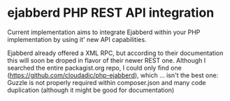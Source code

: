 # ejabberd PHP REST API integration

Current implementation aims to integrate Ejabberd within your PHP implementation by using it' new API capabilities.  

Ejabberd already offered a XML RPC, but according to their documentation this will soon be droped in flavor of their newer REST one. Although I searched the entire packagist.org repo, I could only find one (https://github.com/cloudadic/php-ejabberd), which ... isn't the best one: Guzzle is not properly required within composer.json and many code duplication (although it might be good for documentation)

